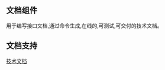  
 ## 文档组件
 
 用于编写接口文档,通过命令生成,在线的,可测试,可交付的技术文档。
 
 ## 文档支持
 
 [技术文档](https://phpzlc.com/doc/zh-CN/document-bundle)

